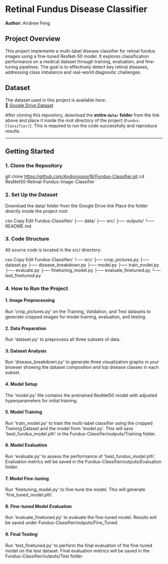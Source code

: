 # Retinal Fundus Disease Classifier  
**Author:** Andrew Feng

## Project Overview
This project implements a multi-label disease classifier for retinal fundus images using a fine-tuned ResNet-50 model. It explores classification performance on a medical dataset through training, evaluation, and fine-tuning pipelines. The goal is to effectively detect key retinal diseases, addressing class imbalance and real-world diagnostic challenges.

## Dataset
The dataset used in this project is available here:  
🔗 [Google Drive Dataset](https://drive.google.com/drive/folders/1_S10EHnr1WJhG0syPcaV3XSWHx25IY8N?usp=sharing)

After cloning this repository, download the **entire `data/` folder** from the link above and place it inside the root directory of the project (`Fundus-Classifier/`). This is required to run the code successfully and reproduce results.

---

## Getting Started

### 1. Clone the Repository

git clone https://github.com/Andyrooooo16/Fundus-Classifier.git
cd ResNet50-Retinal-Fundus-Image-Classifier

### 2. Set Up the Dataset
Download the data/ folder from the Google Drive link
Place the folder directly inside the project root:

css
Copy
Edit
Fundus-Classifier/
├── data/
├── src/
├── outputs/
└── README.md

### 3. Code Structure
All source code is located in the src/ directory:

css
Copy
Edit
Fundus-Classifier/
└── src/
    ├── crop_pictures.py
    ├── dataset.py
    ├── disease_breakdown.py
    ├── model.py
    ├── train_model.py
    ├── evaluate.py
    ├── finetuning_model.py
    ├── evaluate_finetuned.py
    └── test_finetuned.py

### 4. How to Run the Project

#### 1. Image Preprocessing
Run 'crop_pictures.py' on the Training, Validation, and Test datasets to generate cropped images for model training, evaluation, and testing.
#### 2. Data Preparation
Run 'dataset.py' to preprocess all three subsets of data.
#### 3. Dataset Analysis
Run 'disease_breakdown.py' to generate three visualization graphs in your browser showing the dataset composition and top disease classes in each subset.
#### 4. Model Setup
The 'model.py' file contains the pretrained ResNet50 model with adjusted hyperparameters for initial training.
#### 5. Model Training
Run 'train_model.py' to train the multi-label classifier using the cropped Training Dataset and the model from 'model.py'. This will save 'best_fundus_model.pth' in the Fundus-Classifier/outputs/Training folder.
#### 6. Model Evaluation
Run 'evaluate.py' to assess the performance of 'best_fundus_model.pth'. Evaluation metrics will be saved in the Fundus-Classifier/outputs/Evaluation folder.
#### 7. Model Fine-tuning
Run 'finetuning_model.py' to fine-tune the model. This will generate 'fine_tuned_model.pth'.
#### 8. Fine-tuned Model Evaluation
Run 'evaluate_finetuned.py' to evaluate the fine-tuned model. Results will be saved under Fundus-Classifier/outputs/Fine_Tuned.
#### 9. Final Testing
Run 'test_finetuned.py' to perform the final evaluation of the fine-tuned model on the test dataset. Final evaluation metrics will be saved in the Fundus-Classifier/outputs/Test folder.



